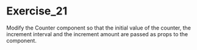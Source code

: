 # Exercise_21

Modify the Counter component so that the initial value of the counter, the increment interval and the increment amount are passed as props to the component.
